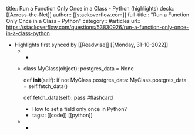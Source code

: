 title:: Run a Function Only Once in a Class - Python (highlights)
deck:: [[Across-the-Net]]
author:: [[stackoverflow.com]]
full-title:: "Run a Function Only Once in a Class - Python"
category:: #articles
url:: https://stackoverflow.com/questions/53830926/run-a-function-only-once-in-a-class-python

- Highlights first synced by [[Readwise]] [[Monday, 31-10-2022]]
	- -
	- class MyClass(object):
	    postgres_data = None
	  
	    def __init__(self):
	        if not MyClass.postgres_data:
	            MyClass.postgres_data = self.fetch_data()
	  
	    def fetch_data(self):
	        pass #flashcard
		- How to set a field only once in Python?
		- tags:: [[code]] [[python]]
	- -